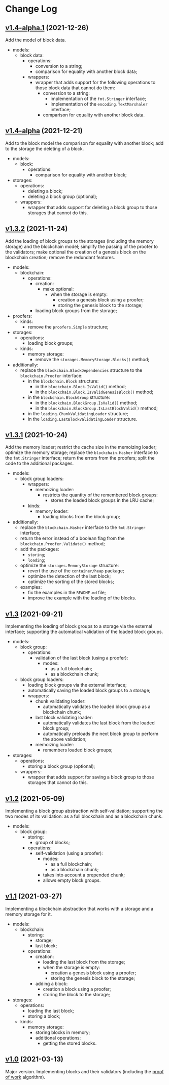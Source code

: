 # Change Log

## [v1.4-alpha.1](https://github.com/thewizardplusplus/go-blockchain/tree/v1.4-alpha.1) (2021-12-26)

Add the model of block data.

- models:
  - block data:
    - operations:
      - conversion to a string;
      - comparison for equality with another block data;
    - wrappers:
      - wrapper that adds support for the following operations to those block data that cannot do them:
        - conversion to a string:
          - implementation of the `fmt.Stringer` interface;
          - implementation of the `encoding.TextMarshaler` interface;
        - comparison for equality with another block data.

## [v1.4-alpha](https://github.com/thewizardplusplus/go-blockchain/tree/v1.4-alpha) (2021-12-21)

Add to the block model the comparison for equality with another block; add to the storage the deleting of a block.

- models:
  - block:
    - operations:
      - comparison for equality with another block;
- storages:
  - operations:
    - deleting a block;
    - deleting a block group (optional);
  - wrappers:
    - wrapper that adds support for deleting a block group to those storages that cannot do this.

## [v1.3.2](https://github.com/thewizardplusplus/go-blockchain/tree/v1.3.2) (2021-11-24)

Add the loading of block groups to the storages (including the memory storage) and the blockchain model; simplify the passing of the proofer to the validators; make optional the creation of a genesis block on the blockchain creation; remove the redundant features.

- models:
  - blockchain:
    - operations:
      - creation:
        - make optional:
          - when the storage is empty:
            - creation a genesis block using a proofer;
            - storing the genesis block to the storage;
      - loading block groups from the storage;
- proofers:
  - kinds:
    - remove the `proofers.Simple` structure;
- storages:
  - operations:
    - loading block groups;
  - kinds:
    - memory storage:
      - remove the `storages.MemoryStorage.Blocks()` method;
- additionally:
  - replace the `blockchain.BlockDependencies` structure to the `blockchain.Proofer` interface:
    - in the `blockchain.Block` structure:
      - in the `blockchain.Block.IsValid()` method;
      - in the `blockchain.Block.IsValidGenesisBlock()` method;
    - in the `blockchain.BlockGroup` structure:
      - in the `blockchain.BlockGroup.IsValid()` method;
      - in the `blockchain.BlockGroup.IsLastBlockValid()` method;
    - in the `loading.ChunkValidatingLoader` structure;
    - in the `loading.LastBlockValidatingLoader` structure.

## [v1.3.1](https://github.com/thewizardplusplus/go-blockchain/tree/v1.3.1) (2021-10-24)

Add the memory loader; restrict the cache size in the memoizing loader; optimize the memory storage; replace the `blockchain.Hasher` interface to the `fmt.Stringer` interface; return the errors from the proofers; split the code to the additional packages.

- models:
  - block group loaders:
    - wrappers:
      - memoizing loader:
        - restricts the quantity of the remembered block groups:
          - stores the loaded block groups in the LRU cache;
    - kinds:
      - memory loader:
        - loading blocks from the block group;
- additionally:
  - replace the `blockchain.Hasher` interface to the `fmt.Stringer` interface;
  - return the error instead of a boolean flag from the `blockchain.Proofer.Validate()` method;
  - add the packages:
    - `storing`;
    - `loading`;
  - optimize the `storages.MemoryStorage` structure:
    - revert the use of the `container/heap` package;
    - optimize the detection of the last block;
    - optimize the sorting of the stored blocks;
  - examples:
    - fix the examples in the `README.md` file;
    - improve the example with the loading of the blocks.

## [v1.3](https://github.com/thewizardplusplus/go-blockchain/tree/v1.3) (2021-09-21)

Implementing the loading of block groups to a storage via the external interface; supporting the automatical validation of the loaded block groups.

- models:
  - block group:
    - operations:
      - validation of the last block (using a proofer):
        - modes:
          - as a full blockchain;
          - as a blockchain chunk;
  - block group loaders:
    - loading block groups via the external interface;
    - automatically saving the loaded block groups to a storage;
    - wrappers:
      - chunk validating loader:
        - automatically validates the loaded block group as a blockchain chunk;
      - last block validating loader:
        - automatically validates the last block from the loaded block group;
        - automatically preloads the next block group to perform the above validation;
      - memoizing loader:
        - remembers loaded block groups;
- storages:
  - operations:
    - storing a block group (optional);
  - wrappers:
    - wrapper that adds support for saving a block group to those storages that cannot do this.

## [v1.2](https://github.com/thewizardplusplus/go-blockchain/tree/v1.2) (2021-05-09)

Implementing a block group abstraction with self-validation; supporting the two modes of its validation: as a full blockchain and as a blockchain chunk.

- models:
  - block group:
    - storing:
      - group of blocks;
    - operations:
      - self-validation (using a proofer):
        - modes:
          - as a full blockchain;
          - as a blockchain chunk;
        - takes into account a prepended chunk;
        - allows empty block groups.

## [v1.1](https://github.com/thewizardplusplus/go-blockchain/tree/v1.1) (2021-03-27)

Implementing a blockchain abstraction that works with a storage and a memory storage for it.

- models:
  - blockchain:
    - storing:
      - storage;
      - last block;
    - operations:
      - creation:
        - loading the last block from the storage;
        - when the storage is empty:
          - creation a genesis block using a proofer;
          - storing the genesis block to the storage;
      - adding a block:
        - creation a block using a proofer;
        - storing the block to the storage;
- storages:
  - operations:
    - loading the last block;
    - storing a block;
  - kinds:
    - memory storage:
      - storing blocks in memory;
      - additional operations:
        - getting the stored blocks.

## [v1.0](https://github.com/thewizardplusplus/go-blockchain/tree/v1.0) (2021-03-13)

Major version. Implementing blocks and their validators (including the [proof of work](https://en.wikipedia.org/wiki/Proof_of_work) algorithm).
